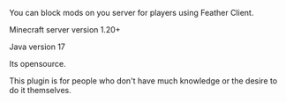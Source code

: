 You can block mods on you server for players using Feather Client.

Minecraft server version 1.20+

Java version 17

Its opensource.

This plugin is for people who don't have much knowledge or the desire to do it themselves.
